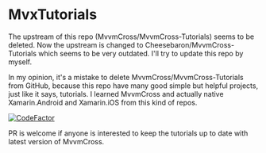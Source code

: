 MvxTutorials
============

The upstream of this repo (MvvmCross/MvvmCross-Tutorials) seems to be deleted. Now the upstream is changed to Cheesebaron/MvvmCross-Tutorials which seems to be very outdated. I'll try to update this repo by myself.

In my opinion, it's a mistake to delete MvvmCross/MvvmCross-Tutorials from GitHub, because this repo have many good simple but helpful projects, just like it says, tutorials. I learned MvvmCross and actually native Xamarin.Android and Xamarin.iOS from this kind of repos.

[![CodeFactor](https://www.codefactor.io/repository/github/flyingxu/MvvmCross-Tutorials/badge)](https://www.codefactor.io/repository/github/flyingxu/MvvmCross-Tutorials)

PR is welcome if anyone is interested to keep the tutorials up to date with latest version of MvvmCross.


